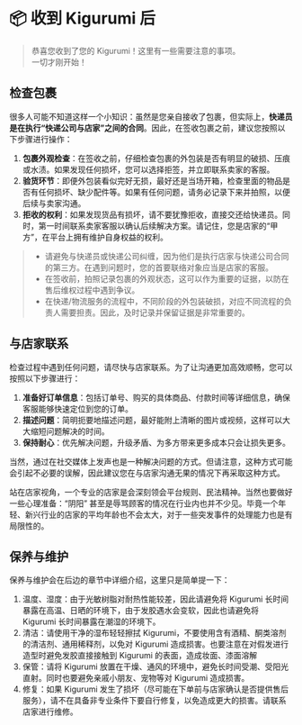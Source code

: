 # 📦 收到 Kigurumi 后

> 恭喜您收到了您的 Kigurumi！这里有一些需要注意的事项。  
> 一切才刚开始！

## 检查包裹

很多人可能不知道这样一个小知识：虽然是您亲自接收了包裹，但实际上，**快递员是在执行“快递公司与店家”之间的合同**。因此，在签收包裹之前，建议您按照以下步骤进行操作：

1. **包裹外观检查**：在签收之前，仔细检查包裹的外包装是否有明显的破损、压痕或水渍。如果发现任何损坏，您可以选择拒签，并立即联系卖家的客服。
2. **验货环节**：即便外包装看似完好无损，最好还是当场开箱，检查里面的物品是否有任何损坏、缺少配件等。如果有任何问题，请务必记录下来并拍照，以便后续与卖家沟通。
3. **拒收的权利**：如果发现货品有损坏，请不要犹豫拒收，直接交还给快递员。同时，第一时间联系卖家客服以确认后续解决方案。请记住，您是店家的“甲方”，在平台上拥有维护自身权益的权利。

>  - 请避免与快递员或快递公司纠缠，因为他们是执行店家与快递公司合同的第三方。在遇到问题时，您的首要联络对象应当是店家的客服。
> - 在签收前，拍照记录包裹的外观状态，这可以作为重要的证据，以防在售后维权过程中遇到争议。
> - 在快递/物流服务的流程中，不同阶段的外包装破损，对应不同流程的负责人需要担责。因此，及时记录并保留证据是非常重要的。

## 与店家联系

检查过程中遇到任何问题，请尽快与店家联系。为了让沟通更加高效顺畅，您可以按照以下步骤进行：

1. **准备好订单信息**：包括订单号、购买的具体商品、付款时间等详细信息，确保客服能够快速定位到您的订单。
2. **描述问题**：简明扼要地描述问题，最好能附上清晰的图片或视频，这样可以大大缩短问题解决的时间。
3. **保持耐心**：优先解决问题，升级矛盾、为多方带来更多成本只会让损失更多。

当然，通过在社交媒体上发声也是一种解决问题的方式。但请注意，这种方式可能会引起不必要的误解，因此建议您在与店家沟通无果的情况下再采取这种方式。

站在店家视角，一个专业的店家是会深刻领会平台规则、民法精神。当然也要做好一些心理准备：“阴阳” 甚至是辱骂顾客的情况在行业内也并不少见。毕竟一个年轻、新兴行业的店家的平均年龄也不会太大，对于一些突发事件的处理能力也是有局限性的。

## 保养与维护

保养与维护会在后边的章节中详细介绍，这里只是简单提一下：
1. 温度、湿度：由于光敏树脂对耐热性能较差，因此请避免将 Kigurumi 长时间暴露在高温、日晒的环境下，由于发胶遇水会变软，因此也请避免将 Kigurumi 长时间暴露在潮湿的环境下。
2. 清洁：请使用干净的湿布轻轻擦拭 Kigurumi，不要使用含有酒精、酮类溶剂的清洁剂、通用稀释剂，以免对 Kigurumi 造成损害。也要注意在对假发进行造型时避免发胶直接接触到 Kigurumi 的表面，造成妆面、漆面溶解
3. 保管：请将 Kigurumi 放置在干燥、通风的环境中，避免长时间受潮、受阳光直射。同时也要避免亲戚小朋友、宠物等对 Kigurumi 造成损害。
4. 修复：如果 Kigurumi 发生了损坏（尽可能在下单前与店家确认是否提供售后服务），请不在具备非专业条件下要自行修复，以免造成更大的损害。请联系店家进行维修。